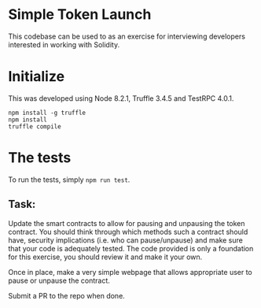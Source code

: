 # Simple Token Launch

This codebase can be used to as an exercise for interviewing developers interested in working with Solidity.

# Initialize
This was developed using Node 8.2.1, Truffle 3.4.5 and TestRPC 4.0.1.

```
npm install -g truffle
npm install
truffle compile
```

# The tests
To run the tests, simply `npm run test`.

## Task:

Update the smart contracts to allow for pausing and unpausing the token contract.  You should think through which methods such a contract should have, security implications (i.e. who can pause/unpause) and make sure that your code is adequately tested. The code provided is only a foundation for this exercise, you should review it and make it your own.

Once in place, make a very simple webpage that allows appropriate user to pause or unpause the contract.

Submit a PR to the repo when done.